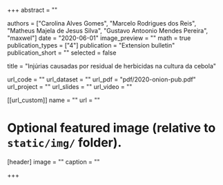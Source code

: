 +++
abstract = ""

authors = ["Carolina Alves Gomes", "Marcelo Rodrigues dos Reis", "Matheus Majela de Jesus Silva", "Gustavo Antoonio Mendes Pereira", "maxwel"]
date = "2020-06-01"
image_preview = ""
math = true
publication_types = ["4"]
publication = "Extension bulletin"
publication_short = ""
selected = false

title = "Injúrias causadas por residual de herbicidas na cultura da cebola"

url_code = ""
url_dataset = ""
url_pdf = "pdf/2020-onion-pub.pdf"
url_project = ""
url_slides = ""
url_video = ""

[[url_custom]]
name = ""
url = ""

# Optional featured image (relative to `static/img/` folder).
[header]
image = ""
caption = ""

+++
